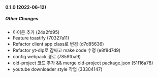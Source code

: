 #### 0.1.0 (2022-06-12)

##### Other Changes

*  아이콘 추가 (24a2fd95)
*  Feature toastify (70327a11)
*  Refactor client app class로 변경 (d7d85636)
*  Refactor yt-dlp로 감싸고 make code 수정 (e8f8d7d9)
*  config webpack 경로 (7859fba9)
*  old-project 코드 추가 && merge  old-project package.json (51f16a78)
*  youtube downloader style 작업 (33304147)
